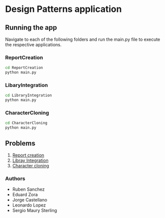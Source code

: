 # Design Patterns application

## Running the app

Navigate to each of the following folders and run the main.py file to execute the respective applications.

### ReportCreation

``` bash
cd ReportCreation
python main.py
```

### LibaryIntegration

```bash
cd LibraryIntegration
python main.py
```

### CharacterCloning

```bash
cd CharacterCloning
python main.py
```

## Problems

1. [Report creation](./ReportCreation/README.md)
2. [Libray Integration](./LibraryIntegration/README.md)
3. [Character cloning](./CharacterCloning/README.md)

### Authors

- Ruben Sanchez
- Eduard Zora
- Jorge Castellano
- Leonardo Lopez
- Sergio Maury Sterling
